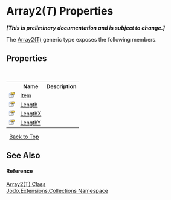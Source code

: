 # Array2(*T*) Properties
 _**\[This is preliminary documentation and is subject to change.\]**_

The <a href="T_Jodo_Extensions_Collections_Array2_1">Array2(T)</a> generic type exposes the following members.


## Properties
&nbsp;<table><tr><th></th><th>Name</th><th>Description</th></tr><tr><td>![Public property](media/pubproperty.gif "Public property")</td><td><a href="P_Jodo_Extensions_Collections_Array2_1_Item">Item</a></td><td /></tr><tr><td>![Public property](media/pubproperty.gif "Public property")</td><td><a href="P_Jodo_Extensions_Collections_Array2_1_Length">Length</a></td><td /></tr><tr><td>![Public property](media/pubproperty.gif "Public property")</td><td><a href="P_Jodo_Extensions_Collections_Array2_1_LengthX">LengthX</a></td><td /></tr><tr><td>![Public property](media/pubproperty.gif "Public property")</td><td><a href="P_Jodo_Extensions_Collections_Array2_1_LengthY">LengthY</a></td><td /></tr></table>&nbsp;
<a href="#array2(*t*)-properties">Back to Top</a>

## See Also


#### Reference
<a href="T_Jodo_Extensions_Collections_Array2_1">Array2(T) Class</a><br /><a href="N_Jodo_Extensions_Collections">Jodo.Extensions.Collections Namespace</a><br />